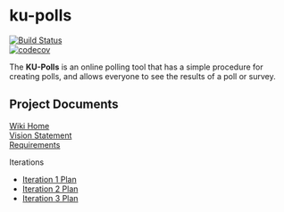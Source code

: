 # ku-polls
[![Build Status](https://app.travis-ci.com/Thanabardi/ku-polls.svg?branch=main)](https://app.travis-ci.com/Thanabardi/ku-polls)  
[![codecov](https://codecov.io/gh/Thanabardi/ku-polls/branch/main/graph/badge.svg?token=50Z0MD6OX5)](https://codecov.io/gh/Thanabardi/ku-polls)

The **KU-Polls** is an online polling tool that has a simple procedure for creating polls, and allows everyone to see the results of a poll or survey.    

## Project Documents
[Wiki Home](../../wiki/Home)    
[Vision Statement](../../wiki/Vision-Statement)    
[Requirements](../../wiki/Requirements)    

Iterations    
- [Iteration 1 Plan](../../wiki/Iteration-1-Plan)   
- [Iteration 2 Plan](../../wiki/Iteration-2-Plan)   
- [Iteration 3 Plan](../../wiki/Iteration-3-Plan)  